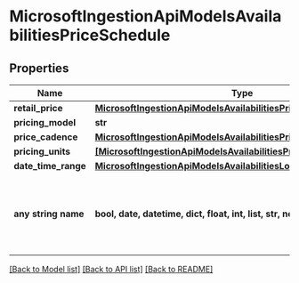 # MicrosoftIngestionApiModelsAvailabilitiesPriceSchedule


## Properties
Name | Type | Description | Notes
------------ | ------------- | ------------- | -------------
**retail_price** | [**MicrosoftIngestionApiModelsAvailabilitiesPrice**](MicrosoftIngestionApiModelsAvailabilitiesPrice.md) |  | [optional] 
**pricing_model** | **str** |  | [optional] 
**price_cadence** | [**MicrosoftIngestionApiModelsAvailabilitiesPricingCadence**](MicrosoftIngestionApiModelsAvailabilitiesPricingCadence.md) |  | [optional] 
**pricing_units** | [**[MicrosoftIngestionApiModelsAvailabilitiesPricingUnit]**](MicrosoftIngestionApiModelsAvailabilitiesPricingUnit.md) |  | [optional] 
**date_time_range** | [**MicrosoftIngestionApiModelsAvailabilitiesLocalizedDateTimeRange**](MicrosoftIngestionApiModelsAvailabilitiesLocalizedDateTimeRange.md) |  | [optional] 
**any string name** | **bool, date, datetime, dict, float, int, list, str, none_type** | any string name can be used but the value must be the correct type | [optional]

[[Back to Model list]](../README.md#documentation-for-models) [[Back to API list]](../README.md#documentation-for-api-endpoints) [[Back to README]](../README.md)


